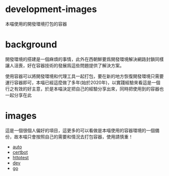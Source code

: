 # development-images

本喵使用的開發環境打包的容器

# background

開發環境的搭建是一個麻煩的事情，此外在西朝鮮要爲開發環境解決網路封鎖同樣讓人沮喪，好在容器技術的發展爲這些問題提供了解決方案。

使用容器可以將開發環境和代理工具一起打包，要在新的地方恢復開發環境只需要運行容器即可，本喵已經這麼做了多年(始於2020年)，以實踐經驗來看這是一個行之有效的好主意，於是本喵決定把自己的經驗分享出來，同時把使用到的容器也一起分享在此

# images

這是一個很個人偏好的項目，這更多的可以看做是本喵使用的容器環境的一個備份，故本喵只會按照自己的需要和情況去打包容器，使用請慎重！

- [auto](auto/README.md)
- [certbot](certbot/README.md)
- [httptest](httptest/README.md)
- [dev](dev/README.md)
- [go](go/README.md)
